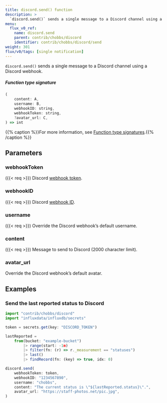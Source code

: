 ```yaml
---
title: discord.send() function
description: >
  `discord.send()` sends a single message to a Discord channel using a Discord webhook.
menu:
  flux_v0_ref:
    name: discord.send
    parent: contrib/chobbs/discord
    identifier: contrib/chobbs/discord/send
weight: 301
flux/v0/tags: [single notification]
---
```


<!------------------------------------------------------------------------------

IMPORTANT: This page was generated from comments in the Flux source code. Any
edits made directly to this page will be overwritten the next time the
documentation is generated. 

To make updates to this documentation, update the function comments above the
function definition in the Flux source code:

https://github.com/influxdata/flux/blob/master/stdlib/contrib/chobbs/discord/discord.flux#L53-L71

Contributing to Flux: https://github.com/influxdata/flux#contributing
Fluxdoc syntax: https://github.com/influxdata/flux/blob/master/docs/fluxdoc.md

------------------------------------------------------------------------------->

`discord.send()` sends a single message to a Discord channel using a Discord webhook.



##### Function type signature

```js
(
    content: A,
    username: B,
    webhookID: string,
    webhookToken: string,
    ?avatar_url: C,
) => int
```

{{% caption %}}For more information, see [Function type signatures](/flux/v0/function-type-signatures/).{{% /caption %}}

## Parameters

### webhookToken
({{< req >}})
Discord [webhook token](https://discord.com/developers/docs/resources/webhook).



### webhookID
({{< req >}})
Discord [webhook ID](https://discord.com/developers/docs/resources/webhook).



### username
({{< req >}})
Override the Discord webhook’s default username.



### content
({{< req >}})
Message to send to Discord (2000 character limit).



### avatar_url

Override the Discord webhook’s default avatar.




## Examples

### Send the last reported status to Discord

```js
import "contrib/chobbs/discord"
import "influxdata/influxdb/secrets"

token = secrets.get(key: "DISCORD_TOKEN")

lastReported =
    from(bucket: "example-bucket")
        |> range(start: -1m)
        |> filter(fn: (r) => r._measurement == "statuses")
        |> last()
        |> findRecord(fn: (key) => true, idx: 0)

discord.send(
    webhookToken: token,
    webhookID: "1234567890",
    username: "chobbs",
    content: "The current status is \"${lastReported.status}\".",
    avatar_url: "https://staff-photos.net/pic.jpg",
)

```

